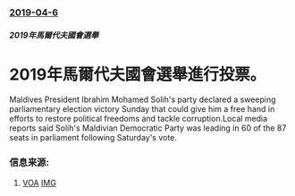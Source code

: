 ### [2019-04-6](/news/2019/04/6/index.md)

##### 2019年馬爾代夫國會選舉
# 2019年馬爾代夫國會選舉進行投票。 

Maldives President Ibrahim Mohamed Solih's party declared a sweeping parliamentary election victory Sunday that could give him a free hand in efforts to restore political freedoms and tackle corruption.Local media reports said Solih's Maldivian Democratic Party was leading in 60 of the 87 seats in parliament following Saturday's vote.


### 信息来源:

1. [VOA](https://www.voanews.com/a/leaders-party-declares-landslide-win-in-maldives/4865240.html) [IMG](https://media.voltron.voanews.com/Drupal/01live-166/2019-04/3194D80A-91BF-4162-8A00-2DD65756DA50.jpg)
